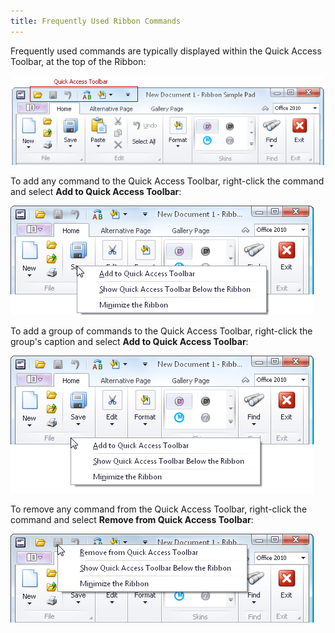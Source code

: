 ```yaml
---
title: Frequently Used Ribbon Commands
---
```

Frequently used commands are typically displayed within the Quick Access Toolbar, at the top of the Ribbon:

![EU_Ribbon_QAT](../../images/Img9116.png)

To add any command to the Quick Access Toolbar, right-click the command and select **Add to Quick Access Toolbar**:

![EU_Ribbon_Add_to_QAT](../../images/Img9118.png)

To add a group of commands to the Quick Access Toolbar, right-click the group's caption and select **Add to Quick Access Toolbar**:

![EU_Ribbon_Add_to_QAT_Group](../../images/Img9121.png)

To remove any command from the Quick Access Toolbar, right-click the command and select **Remove from Quick Access Toolbar**:

![EU_Ribbon_Remove_from_QAT](../../images/Img9120.png)